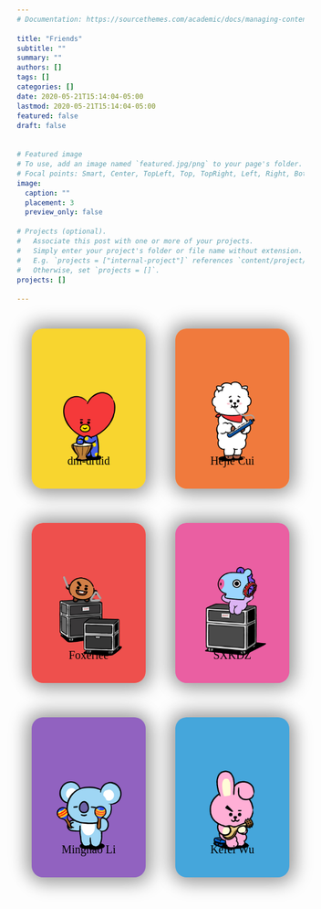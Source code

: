 ```yaml
---
# Documentation: https://sourcethemes.com/academic/docs/managing-content/

title: "Friends"
subtitle: ""
summary: ""
authors: []
tags: []
categories: []
date: 2020-05-21T15:14:04-05:00
lastmod: 2020-05-21T15:14:04-05:00
featured: false
draft: false


# Featured image
# To use, add an image named `featured.jpg/png` to your page's folder.
# Focal points: Smart, Center, TopLeft, Top, TopRight, Left, Right, BottomLeft, Bottom, BottomRight.
image:
  caption: ""
  placement: 3
  preview_only: false

# Projects (optional).
#   Associate this post with one or more of your projects.
#   Simply enter your project's folder or file name without extension.
#   E.g. `projects = ["internal-project"]` references `content/project/deep-learning/index.md`.
#   Otherwise, set `projects = []`.
projects: []

---
```


<style>

.article-style img, .article-style video {
  margin-top: 0;
}

.cards-list {
  z-index: 0;
  width: 100%;
  display: flex;
  justify-content: space-around;
  flex-wrap: wrap;
}

.card {
  margin: 30px auto;
  width: 200px;
  height: 280px;
  border-radius: 20px;
  box-shadow: 5px 5px 30px 7px rgba(0,0,0,0.25), -5px -5px 30px 7px rgba(0,0,0,0.22);
  cursor: pointer;
  transition: 0.4s;
  border: 0;
}

.card .card_image {
  width: 200px;
  height: 280px;
  border-radius: 20px;
}

.card .card_image img {
  width: inherit;
  height: inherit;
  border-radius: 20px;
  object-fit: cover;
}

.card .card_title {
  text-align: center;
  border-radius: 0px 0px 40px 40px;
  font-family: "Marat Sans";
  font-size: 20px;
  margin-top: -80px;
  height: 40px;
}

.card:hover {
  transform: scale(0.9, 0.9);
  box-shadow: 5px 5px 30px 15px rgba(0,0,0,0.25), 
    -5px -5px 30px 15px rgba(0,0,0,0.22);
}

.title-white {
  color: white;
}

.title-black {
  color: black;
}

@media all and (max-width: 500px) {
  .card-list {
    /* On small screens, we are no longer using row direction but column */
    flex-direction: column;
  }
}
</style>

<div class="cards-list">
  <div class="card 1"><a href="https://yezhisheng.me/" style="text-decoration: none;">
    <div class="card_image" style="background-color: #e4b093"> <img src="friends1.jpg" /> </div>
    <div class="card_title title-black">
      <p>dm-druid</p>
    </div></a>
  </div>

  <div class="card 2"><a href="https://hejiecui.com/" style="text-decoration: none;">
    <div class="card_image" style="background-color: #f2bc6b"> <img src="friends2.jpg" /> </div>
    <div class="card_title title-black">
      <p>Hejie Cui</p>
    </div></a>
  </div>

  <div class="card 3"><a href="https://www.foxerlee.top/" style="text-decoration: none;">
    <div class="card_image" style="background-color: #ecd8ba"> <img src="friends3.jpg" /> </div>
    <div class="card_title title-black">
      <p>Foxerlee</p>
    </div></a>
  </div>

  <div class="card 4"><a href="https://sxkdz.github.io/" style="text-decoration: none;">
    <div class="card_image" style="background-color: #a49bc8"> <img src="friends4.jpg" /> </div>
    <div class="card_title title-black">
      <p>SXKDZ</p>
    </div></a>
  </div>

  <div class="card 5"><a href="https://ncaylmh.github.io/" style="text-decoration: none;">
    <div class="card_image" style="background-color: #9eaab3"> <img src="friends5.jpg" /> </div>
    <div class="card_title title-black">
      <p>Minghao Li</p>
    </div></a>
  </div>

  <div class="card 6"><a href="https://aurora1024.github.io/" style="text-decoration: none;">
    <div class="card_image" style="background-color: #bda3b3"> <img src="friends6.jpg" /> </div>
    <div class="card_title title-black">
      <p>Kefei Wu</p>
    </div></a>
  </div>

</div>